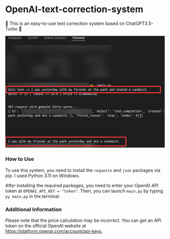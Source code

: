 # OpenAI-text-correction-system
🤖 This is an easy-to-use text correction system based on ChatGPT3.5-Turbo 📝


![img](https://github.com/Tiegertropfen119-0001/OpenAI-text-correction-system/blob/main/img/pic.png)

### How to Use
To use this system, you need to install the `requests` and `json` packages via pip. I used Python 3.11 on Windows.

After installing the required packages, you need to enter your OpenAI API token at `OPENAI_API_KEY = "token"`. Then, you can launch `main.py` by typing `py main.py` in the terminal.

### Additional Information
Please note that the price calculation may be incorrect. You can get an API token on the official OpenAI website at https://platform.openai.com/account/api-keys.
